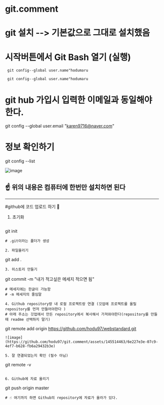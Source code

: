 # git.comment

# git 설치 --> 기본값으로 그대로 설치했음

# 시작버튼에서 Git Bash 열기 (실행)

```
 git config--global user.name"hodumaru
```
```
 git config--global user.name"hodumaru
```
# git hub 가입시 입력한 이메일과 동일해야한다.
 git config --global user.email "karen9716@naver.com"

 # 정보 확인하기
 git config --list

 ![image](https://github.com/hodu97/git.comment/assets/145514463/7176887f-369b-4528-8636-25587e0cdf59)


☝️ 위의 내용은 컴퓨터에 한번만 설치하면 된다
--------------------------------------
--------------------------

#github에 코드 업로드 하기 🥦

1. 초기화

   ```
  git init
  ```
# .git이라는 폴더가 생성

2. 파일올리기
```
git add .
```
3. 히스토리 만들기
```
git commit -m "내가 적고싶은 메세지 적으면 됨"
```
# 메세지에는 한글이 가능함
# -m 메세지의 줄임말

4. Github repository랑 내 로컬 프로젝트랑 연결 (깃업에 프로젝트를 올릴 repository를 먼저 만들어야한다 )
# 아래 주소는 깃업에서 만든 repository에서 복사해서 가져와야한다(repository를 만들때 readme 선택하지 말기)

```
git remote add origin https://github.com/hodu97/webstandard.git
```
![image](https://github.com/hodu97/git.comment/assets/145514463/6e227e3e-07c9-4ef7-b628-fb6a29432b3e)

5. 잘 연결되었는지 확인 (필수 아님)
```
git remote -v
```

6. Github에 자료 올리기
```
git push origin master
```
# ☝ 여기까지 하면 Github의 repository에 자료가 올라가 있다.
